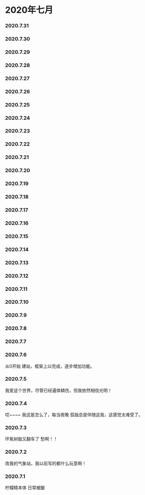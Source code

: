# 2020年七月
### 2020.7.31
### 2020.7.30
### 2020.7.29
### 2020.7.28
### 2020.7.27
### 2020.7.26
### 2020.7.25
### 2020.7.24
### 2020.7.23
### 2020.7.22
### 2020.7.21
### 2020.7.20
### 2020.7.19
### 2020.7.18
### 2020.7.17
### 2020.7.16
### 2020.7.15
### 2020.7.14
### 2020.7.13
### 2020.7.12
### 2020.7.11
### 2020.7.10
### 2020.7.9
### 2020.7.8
### 2020.7.7
### 2020.7.6
从0开始 建站，框架上以完成，逐步增加功能。
### 2020.7.5
我爱这个世界，尽管已经遍体鳞伤，但我依然相信光明！
### 2020.7.4
哎~~~~ 我这是怎么了，每当夜晚 孤独总是伴随这我，这感觉太难受了。
### 2020.7.3
环氧树脂又翻车了 愁啊！！  
### 2020.7.2
改我的气象站，我以前写的都什么玩意啊！ 
### 2020.7.1

柠檬精本体 日常被酸
